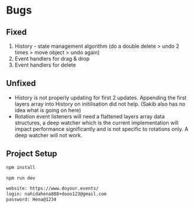 # Bugs
## Fixed
1. History - state management algorithm (do a double delete > undo 2 times > move object > undo again)
2. Event handlers for drag & drop 
3. Event handlers for delete

## Unfixed
* History is not properly updating for first 2 updates. Appending the first layers array into History on initilisation did not help. (Sakib also has no idea what is going on here)
* Rotation event listeners will need a flattened layers array data structures, a deep watcher which is the current implementation will impact performance significantly and is not specific to rotations only. A deep watcher will not work.



## Project Setup
```sh
npm install

npm run dev

website: https://www.doyour.events/
login: nahidahena888+dooo123@gmail.com
password: Hena@1234
```